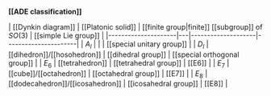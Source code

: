 
**[[ADE classification]]**

| [[Dynkin diagram]]  | [[Platonic solid]] | [[finite group|finite]] [[subgroup]] of $SO(3)$ | [[simple Lie group]] |
|---------------------|---|--------------------|----------------------|
|  $A_l$  |                   |  |  [[special unitary group]] |
|  $D_l$  | [[dihedron]]/[[hosohedron]] | [[dihedral group]] | [[special orthogonal group]] |
|  $E_6$  | [[tetrahedron]] | [[tetrahedral group]]  | [[E6]] |
|  $E_7$  | [[cube]]/[[octahedron]] | [[octahedral group]] | [[E7]] |
|  $E_8$  | [[dodecahedron]]/[[icosahedron]] | [[icosahedral group]]  | [[E8]] |